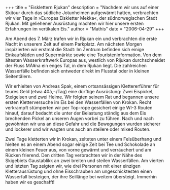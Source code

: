 +++
title = "Eisklettern Rjukan"
description = "Nachdem wir uns auf einer Skitour durch das südliche Jotunheimen aufgewärmt hatten, verbrachten wir vier Tage in »Europas Eiskletter Mekka«, der südnorwegischen Stadt Rjukan. Mit geliehener Ausrüstung machten wir hier unsere ersten Erfahrungen im vertikalen Eis."
author = "Mathis"
date = "2006-04-29"
+++

Am Abend des 7. März trafen wir in Rjukan ein und verbrachten die erste Nacht in unserem Zelt auf einem Parkplatz. Am nächsten Morgen inspizierten wir erstmal die Stadt: Im Zentrum befinden sich einige Einkaufsläden und Supermärkte sowie eine Touristeninformation. Von dem ältesten Wasserkraftwerk Europas aus, westlich von Rijukan durchschneidet der Fluss MÃ¥na ein enges Tal, in dem Rjukan liegt. Die zahlreichen Wasserfälle befinden sich entweder direkt im Flusstal oder in kleinen Seitentälern.

Wir erhielten von Andreas Spak, einem ortsansässigen Klettererführer für teures Geld (etwa 40â‚¬/Tag) eine dürftige Ausrüstung: Zwei Eispickel, Steigeisen und zwei Helme. Wir folgten seinem Rat und begannen unsere ersten Kletterversuche im Eis bei den Wasserfällen von Krokan. Recht verkrampft stümperten wir per Top-rope gesichert einige WI-3 Routen hinauf, darauf bedacht die unter der Belastung ständig aus dem Eis brechenden Pickel an unseren Augen vorbei zu führen. Nach und nach gewöhnten wir uns an diese Gefahr und die Bewegungen wurden sicherer und lockerer und wir wagten uns auch an steilere oder mixed Routen.

Zwei Tage kletterten wir in Krokan, zelteten unter einem Felsüberhang und hielten es an einem Abend sogar einige Zeit bei Tee und Schokolade an einem kleinen Feuer aus, von vorne gewärmt und verräuchert und am Rücken frierend. Den dritten Tag verbrachten wir in der Nähe des Skigebiets Gaustablikk an zwei breiten und steilen Wasserfällen. Am vierten und letzten Tag zeigten wir, wie drei Personen mit einer einzigen Kletterausrüstung und ohne Eisschrauben am ungeschicktesten einen Wasserfall besteigen, der ihre Seillänge bei weitem übersteigt. Immerhin haben wir es geschafft!
